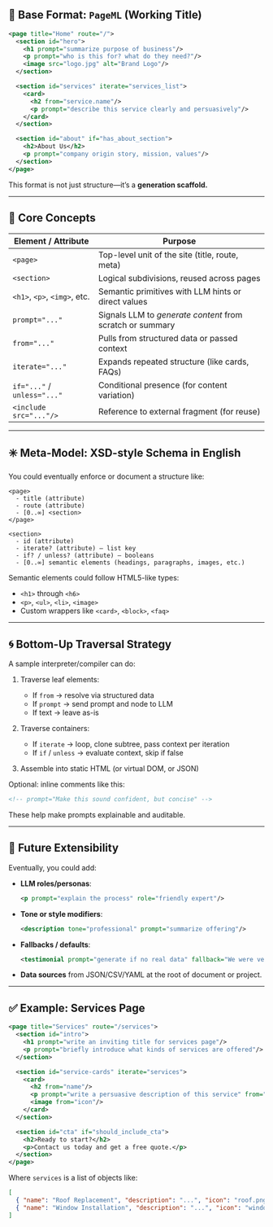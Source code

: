 ## 🧱 Base Format: `PageML` (Working Title)

```xml
<page title="Home" route="/">
  <section id="hero">
    <h1 prompt="summarize purpose of business"/>
    <p prompt="who is this for? what do they need?"/>
    <image src="logo.jpg" alt="Brand Logo"/>
  </section>

  <section id="services" iterate="services_list">
    <card>
      <h2 from="service.name"/>
      <p prompt="describe this service clearly and persuasively"/>
    </card>
  </section>

  <section id="about" if="has_about_section">
    <h2>About Us</h2>
    <p prompt="company origin story, mission, values"/>
  </section>
</page>
```

This format is not just structure—it’s a **generation scaffold.**

---

## 🧠 Core Concepts

| Element / Attribute          | Purpose                                                   |
| ---------------------------- | --------------------------------------------------------- |
| `<page>`                     | Top-level unit of the site (title, route, meta)           |
| `<section>`                  | Logical subdivisions, reused across pages                 |
| `<h1>`, `<p>`, `<img>`, etc. | Semantic primitives with LLM hints or direct values       |
| `prompt="..."`               | Signals LLM to *generate content* from scratch or summary |
| `from="..."`                 | Pulls from structured data or passed context              |
| `iterate="..."`              | Expands repeated structure (like cards, FAQs)             |
| `if="..."` / `unless="..."`  | Conditional presence (for content variation)              |
| `<include src="..."/>`       | Reference to external fragment (for reuse)                |

---

## ✳️ Meta-Model: XSD-style Schema in English

You could eventually enforce or document a structure like:

```plaintext
<page>
  - title (attribute)
  - route (attribute)
  - [0..∞] <section>
</page>

<section>
  - id (attribute)
  - iterate? (attribute) — list key
  - if? / unless? (attribute) — booleans
  - [0..∞] semantic elements (headings, paragraphs, images, etc.)
```

Semantic elements could follow HTML5-like types:

* `<h1>` through `<h6>`
* `<p>`, `<ul>`, `<li>`, `<image>`
* Custom wrappers like `<card>`, `<block>`, `<faq>`

---

## 🌀 Bottom-Up Traversal Strategy

A sample interpreter/compiler can do:

1. Traverse leaf elements:

   * If `from` → resolve via structured data
   * If `prompt` → send prompt and node to LLM
   * If text → leave as-is
2. Traverse containers:

   * If `iterate` → loop, clone subtree, pass context per iteration
   * If `if` / `unless` → evaluate context, skip if false
3. Assemble into static HTML (or virtual DOM, or JSON)

Optional: inline comments like this:

```xml
<!-- prompt="Make this sound confident, but concise" -->
```

These help make prompts explainable and auditable.

---

## 🧩 Future Extensibility

Eventually, you could add:

* **LLM roles/personas**:

  ```xml
  <p prompt="explain the process" role="friendly expert"/>
  ```

* **Tone or style modifiers**:

  ```xml
  <description tone="professional" prompt="summarize offering"/>
  ```

* **Fallbacks / defaults**:

  ```xml
  <testimonial prompt="generate if no real data" fallback="We were very pleased!"/>
  ```

* **Data sources** from JSON/CSV/YAML at the root of document or project.

---

## ✅ Example: Services Page

```xml
<page title="Services" route="/services">
  <section id="intro">
    <h1 prompt="write an inviting title for services page"/>
    <p prompt="briefly introduce what kinds of services are offered"/>
  </section>

  <section id="service-cards" iterate="services">
    <card>
      <h2 from="name"/>
      <p prompt="write a persuasive description of this service" from="description"/>
      <image from="icon"/>
    </card>
  </section>

  <section id="cta" if="should_include_cta">
    <h2>Ready to start?</h2>
    <p>Contact us today and get a free quote.</p>
  </section>
</page>
```

Where `services` is a list of objects like:

```json
[
  { "name": "Roof Replacement", "description": "...", "icon": "roof.png" },
  { "name": "Window Installation", "description": "...", "icon": "window.png" }
]
```
